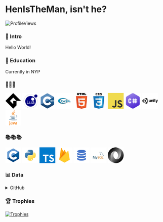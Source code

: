 # HenIsTheMan, isn't he?

![ProfileViews](https://komarev.com/ghpvc/?username=HenIsTheMan)

### 📄 Intro
Hello World!

### 🏫 Education
Currently in NYP

### 🦾🦾🦾
<code><img height = "50" src = "https://raw.githubusercontent.com/github/explore/80688e429a7d4ef2fca1e82350fe8e3517d3494d/topics/gamemaker/gamemaker.png"></code>
<code><img height = "50" src = "https://raw.githubusercontent.com/github/explore/80688e429a7d4ef2fca1e82350fe8e3517d3494d/topics/lua/lua.png"></code>
<code><img height = "50" src = "https://raw.githubusercontent.com/github/explore/80688e429a7d4ef2fca1e82350fe8e3517d3494d/topics/cpp/cpp.png"></code>
<code><img height = "50" src = "https://raw.githubusercontent.com/github/explore/80688e429a7d4ef2fca1e82350fe8e3517d3494d/topics/opengl/opengl.png"></code>
<code><img height = "50" src = "https://raw.githubusercontent.com/github/explore/80688e429a7d4ef2fca1e82350fe8e3517d3494d/topics/html/html.png"></code>
<code><img height = "50" src = "https://raw.githubusercontent.com/github/explore/80688e429a7d4ef2fca1e82350fe8e3517d3494d/topics/css/css.png"></code>
<code><img height = "50" src = "https://raw.githubusercontent.com/github/explore/80688e429a7d4ef2fca1e82350fe8e3517d3494d/topics/javascript/javascript.png"></code>
<code><img height = "50" src = "https://raw.githubusercontent.com/github/explore/80688e429a7d4ef2fca1e82350fe8e3517d3494d/topics/csharp/csharp.png"></code>
<code><img height = "50" src = "https://raw.githubusercontent.com/github/explore/80688e429a7d4ef2fca1e82350fe8e3517d3494d/topics/unity/unity.png"></code>
<code><img height = "50" src = "https://raw.githubusercontent.com/github/explore/80688e429a7d4ef2fca1e82350fe8e3517d3494d/topics/java/java.png"></code>

### 📚📚📚
<code><img height = "50" src = "https://raw.githubusercontent.com/github/explore/80688e429a7d4ef2fca1e82350fe8e3517d3494d/topics/c/c.png"></code>
<code><img height = "50" src = "https://raw.githubusercontent.com/github/explore/80688e429a7d4ef2fca1e82350fe8e3517d3494d/topics/python/python.png"></code>
<code><img height = "50" src = "https://raw.githubusercontent.com/github/explore/80688e429a7d4ef2fca1e82350fe8e3517d3494d/topics/typescript/typescript.png"></code>
<code><img height = "50" src = "https://raw.githubusercontent.com/github/explore/80688e429a7d4ef2fca1e82350fe8e3517d3494d/topics/firebase/firebase.png"></code>
<code><img height = "50" src = "https://raw.githubusercontent.com/github/explore/80688e429a7d4ef2fca1e82350fe8e3517d3494d/topics/sql/sql.png"></code>
<code><img height = "50" src = "https://raw.githubusercontent.com/github/explore/80688e429a7d4ef2fca1e82350fe8e3517d3494d/topics/mysql/mysql.png"></code>
<code><img height = "50" src = "https://raw.githubusercontent.com/github/explore/80688e429a7d4ef2fca1e82350fe8e3517d3494d/topics/json/json.png"></code>

### 📊 Data
<details>
    <summary>GitHub</summary>
    <br>
    <a href = "https://github.com/HenIsTheMan/HenIsTheMan">
      <img align = "center" src = "https://github-readme-stats.vercel.app/api/?username=HenIsTheMan&hide=prs&show_icons=true&title_color=fff&icon_color=79ff97&text_color=9f9f9f&bg_color=151515">
    </a>
    <a href="https://github.com/HenIsTheMan/HenIsTheMan">
      <img align = "center" src = "https://github-readme-stats.vercel.app/api/top-langs/?username=HenIsTheMan&layout=compact&title_color=fff&icon_color=79ff97&text_color=9f9f9f&bg_color=151515">
    </a>
</details>

### 🏆 Trophies
[![Trophies](https://github-profile-trophy.vercel.app/?username=HenIsTheMan&theme=dracula&margin-w=4&row=1&col=0&no-bg=false&no-frame=false)](https://github.com/ryo-ma/github-profile-trophy)
